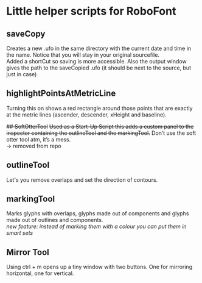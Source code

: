 # Little helper scripts for RoboFont

## saveCopy
Creates a new .ufo in the same directory with the current date and time in the name.
Notice that you will stay in your original sourcefile.  
Added a shortCut so saving is more accessible.
Also the output window gives the path to the saveCopied .ufo (it should be next to the source, but just in case)

## highlightPointsAtMetricLine

Turning this on shows a red rectangle around those points that are exactly at the metric lines (ascender, descender, xHeight and baseline).  

~~## SoftOtterTool~~
~~Used as a Start-Up Script this adds a custom panel to the inspector containing the outlineTool and the markingTool.~~
Don’t use the soft otter tool atm, it’s a mess.  
-> removed from repo


## outlineTool
Let's you remove overlaps and set the direction of contours.

## markingTool
Marks glyphs with overlaps, glyphs made out of components and glyphs made out of outlines and components.  
*new feature: instead of marking them with a colour you can put them in smart sets*

## Mirror Tool
Using ctrl + m opens up a tiny window with two buttons. One for mirroring horizontal, one for vertical.
